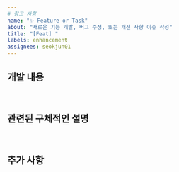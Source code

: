 ```yaml
---
# 참고 사항 
name: "✨ Feature or Task"
about: "새로운 기능 개발, 버그 수정, 또는 개선 사항 이슈 작성"
title: "[Feat] "
labels: enhancement
assignees: seokjun01 
---
```


## 개발 내용
<br>

## 관련된 구체적인 설명
<br>

## 추가 사항
